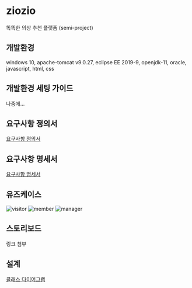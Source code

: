 # ziozio
똑똑한 의상 추천 플랫폼 (semi-project)

## 개발환경
windows 10, apache-tomcat v9.0.27, eclipse EE 2019-9, openjdk-11, oracle, javascript, html, css

## 개발환경 세팅 가이드
나중에...

## 요구사항 정의서
[요구사항 정의서](https://docs.google.com/spreadsheets/d/1oa3t7seEsTh60JEOmgY0olRsSnVOR4yWjhi9Btae1Qk/edit#gid=0)

## 요구사항 명세서
[요구사항 명세서](https://docs.google.com/spreadsheets/d/1oa3t7seEsTh60JEOmgY0olRsSnVOR4yWjhi9Btae1Qk/edit#gid=1204896733)

## 유즈케이스
![visitor](http://drive.google.com/uc?export=view&id=1yo2mr718HFiGfdQbzMbkvu7v8pg5t21S)
![member](http://drive.google.com/uc?export=view&id=1h4f690xuFhG_OnC77VpyLM-p5cOygQjl)
![manager](http://drive.google.com/uc?export=view&id=141fIidlSihQ5OSxoCPHNitjKyRdlbc0V)

## 스토리보드
링크 첨부

## 설계
[클래스 다이어그램](https://drive.google.com/file/d/18OxZHmkh-QUqCWFST2ZDNucdyqOooUuz/view?usp=sharing)
